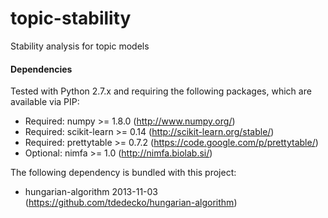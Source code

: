 topic-stability
===============

Stability analysis for topic models

#### Dependencies
Tested with Python 2.7.x and requiring the following packages, which are available via PIP:
 - Required: numpy >= 1.8.0 (http://www.numpy.org/)
 - Required: scikit-learn >= 0.14 (http://scikit-learn.org/stable/)
 - Required: prettytable >= 0.7.2 (https://code.google.com/p/prettytable/)
 - Optional: nimfa >= 1.0 (http://nimfa.biolab.si/)

The following dependency is bundled with this project:
- hungarian-algorithm 2013-11-03 (https://github.com/tdedecko/hungarian-algorithm)
 
